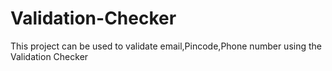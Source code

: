 # Validation-Checker

This project can be used to validate email,Pincode,Phone number using the Validation Checker
